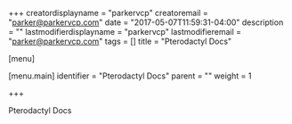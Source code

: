 +++
creatordisplayname = "parkervcp"
creatoremail = "parker@parkervcp.com"
date = "2017-05-07T11:59:31-04:00"
description = ""
lastmodifierdisplayname = "parkervcp"
lastmodifieremail = "parker@parkervcp.com"
tags = []
title = "Pterodactyl Docs"

[menu]

  [menu.main]
    identifier = "Pterodactyl Docs"
    parent = ""
    weight = 1

+++

Pterodactyl Docs
